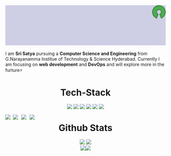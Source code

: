<img src="Banner.gif">

I am <strong>Sri Satya</strong> pursuing a <strong>Computer Science and Engineering</strong> from G.Narayanamma Institue of Technology & Science Hyderabad. Currently I am focusing on <strong>web development</strong> and <strong>DevOps</strong> and will explore more in the furture⚡

<h1 align="center">Tech-Stack</h1>
<p align="center"> 
<img src="https://img.icons8.com/color/48/000000/c-programming.png"/>
<img src="https://img.icons8.com/color/48/000000/c-plus-plus-logo.png"/>
<img src="https://img.icons8.com/color/48/000000/java-coffee-cup-logo--v1.png"/>
<img src="https://img.icons8.com/color/48/000000/html-5--v1.png"/>
<img src="https://img.icons8.com/color/48/000000/css3.png"/>
<img src="https://img.icons8.com/color/48/000000/javascript--v1.png"/>
</p>
<div align="center">
<a href="https://www.linkedin.com/in/sri-satya-282115201/">
  <img align="left" width="24px" src="https://cdn.jsdelivr.net/npm/simple-icons@v3/icons/linkedin.svg"  />
</a>
<a href="https://twitter.com/SriSatya_tp">
  <img align="left" width="26px" src="https://cdn.jsdelivr.net/npm/simple-icons@v3/icons/twitter.svg" />
</a>
<a href="mailto:srisatya9903@yahoo.com">
  <img align="left" width="26px" src="https://cdn.jsdelivr.net/npm/simple-icons@v3/icons/gmail.svg" />
</a>
<a href="https://dev.to/srisatya">
  <img align="left" width="26px" src="https://cdn.jsdelivr.net/npm/simple-icons@3.13.0/icons/dev-dot-to.svg" />
</a>

</div>

<h1 align="center">Github Stats</h1>
 <div align="center" >
<img width="40%" src="https://github-readme-stats.vercel.app/api?username=SriSatyaT&show_icons=true"> <img width="40%" src="https://github-readme-stats.vercel.app/api/top-langs/?username=SriSatyaT&layout=compact">
</div> 
<div align="center">
 <img src="https://github-readme-streak-stats.herokuapp.com/?user=SriSatyaT&)"><img src="https://activity-graph.herokuapp.com/graph?username=SriSatyaT&bg_color=FFFFFF&color=000000&line=000000&point=00FF00"></div>
